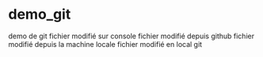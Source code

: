 # demo_git
demo de git
fichier modifié sur console
fichier modifié depuis github
fichier modifié depuis la machine locale
fichier modifié en local git
